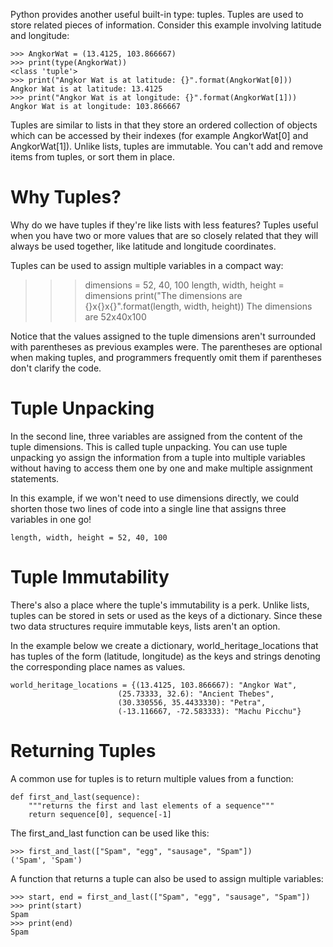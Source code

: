 Python provides another useful built-in type: tuples. Tuples are used to store related pieces of information. Consider this example involving latitude and longitude:

    >>> AngkorWat = (13.4125, 103.866667)
    >>> print(type(AngkorWat))
    <class 'tuple'>
    >>> print("Angkor Wat is at latitude: {}".format(AngkorWat[0]))
    Angkor Wat is at latitude: 13.4125
    >>> print("Angkor Wat is at longitude: {}".format(AngkorWat[1]))
    Angkor Wat is at longitude: 103.866667

Tuples are similar to lists in that they store an ordered collection of objects which can be accessed by their indexes (for example AngkorWat[0] and AngkorWat[1]). Unlike lists, tuples are immutable. You can't add and remove items from tuples, or sort them in place.

# Why Tuples?

Why do we have tuples if they're like lists with less features? Tuples useful when you have two or more values that are so closely related that they will always be used together, like latitude and longitude coordinates.

Tuples can be used to assign multiple variables in a compact way:

>>> dimensions = 52, 40, 100 
>>> length, width, height = dimensions 
>>> print("The dimensions are {}x{}x{}".format(length, width, height))
The dimensions are 52x40x100

Notice that the values assigned to the tuple dimensions aren't surrounded with parentheses as previous examples were. The parentheses are optional when making tuples, and programmers frequently omit them if parentheses don't clarify the code.

# Tuple Unpacking

In the second line, three variables are assigned from the content of the tuple dimensions. This is called tuple unpacking. You can use tuple unpacking yo assign the information from a tuple into multiple variables without having to access them one by one and make multiple assignment statements.

In this example, if we won't need to use dimensions directly, we could shorten those two lines of code into a single line that assigns three variables in one go!

    length, width, height = 52, 40, 100

# Tuple Immutability

There's also a place where the tuple's immutability is a perk. Unlike lists, tuples can be stored in sets or used as the keys of a dictionary. Since these two data structures require immutable keys, lists aren't an option. 

In the example below we create a dictionary, world_heritage_locations that has tuples of the form (latitude, longitude) as the keys and strings denoting the corresponding place names as values.

    world_heritage_locations = {(13.4125, 103.866667): "Angkor Wat",
                            (25.73333, 32.6): "Ancient Thebes",
                            (30.330556, 35.4433330): "Petra",
                            (-13.116667, -72.583333): "Machu Picchu"}
                        
# Returning Tuples

A common use for tuples is to return multiple values from a function:

    def first_and_last(sequence):
        """returns the first and last elements of a sequence"""
        return sequence[0], sequence[-1]

The first_and_last function can be used like this:

    >>> first_and_last(["Spam", "egg", "sausage", "Spam"])
    ('Spam', 'Spam')

A function that returns a tuple can also be used to assign multiple variables:

    >>> start, end = first_and_last(["Spam", "egg", "sausage", "Spam"])
    >>> print(start)
    Spam
    >>> print(end)
    Spam    

    